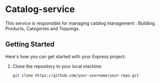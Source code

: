 # Catalog-service

This service is responsible for managing catalog management : Building Products, Categories and Toppings.

## Getting Started

Here's how you can get started with your Express project:

1. Clone the repository to your local machine:

    ```bash
    git clone https://github.com/your-username/your-repo.git
    ```
